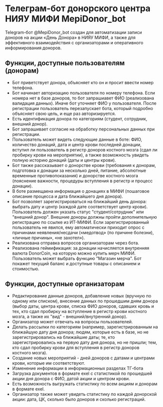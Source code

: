 # Телеграм-бот донорского центра НИЯУ МИФИ MepiDonor_bot

Telegram-бот @MepiDonor_bot создан для автоматизации записи доноров на акции «День Донора» в НИЯУ МИФИ, а также для эффективного взаимодействия с организаторами и оперативного информирования доноров.

## Функции, доступные пользователям (донорам)

- Бот приветствует донора, объясняет кто он и просит ввести номер телефона.
- Бот начинает авторизацию пользователя по номеру телефона. Если номера нет в базе доноров, то бот запрашиавет ФИО (реализована валидация данных). Иначе бот уточняет ФИО у пользователя. После регистрации пользователь перезапускает бота, который подробно объясняет свою цель, и еще раз авторизируется.
- Есть идентификация донора по категориям (студент, сотрудник, внешний донор).
- Бот запрашивает согласие на обработку персональных данных при регистрации.
- Пользователь может видеть следующие данные в боте: ФИО, количество донаций, дата и центр крови последней донации, вступил ли пользователь в регистр доноров костного мозга (сдал ли пробирку крови на мероприятии), а также возможность увидеть полную историю донаций (даты и центры крови).
- Бот также рассказывает о донорстве крови (требования к донорам, подготовка к донации за несколько дней, питание, абсолютные временные противопоказания) и донорстве костного мозга (пояснение важности, процедуры вступления в регистр и процесс донации).
- В боте размещаена информация о донациях в МИФИ (пошаговое описание процесса и дата ближайшего дня донора).
- Бот позволяет зарегистрироваться на ближайший день донора: выбрать дату и центр (каждой дате соответствует центр крови). Пользователь должен указать статус "студент/сотрудник" или "внешний донор". Внешние доноры должны пройти дополнительную регистрацию по ссылке из ИТ-МИФИ. Если зарегистрированный пользователь не явился, ему автоматически приходит опрос с причинами неявления/несдачи («медотвод» (по причине болезни), «личные причины», «не захотел»).
- Реализована отправка вопросов организаторам через бота.
- Реализована геймификация: за донации начисляется внутренняя валюта DonorCoin, на которую можно купить мерч МИФИ. Пользователь может выбрать функцию "Магазин мерча". Бот покажет текущий баланс и доступные товары с описанием и стоимостью.

## Функции, доступные организаторам

- Редактирование данные доноров, добавление новых (вручную по одному или списком), внесение данных по прошедшим дням донора (выбор даты, центра крови, списка ФИО доноров, сдавших кровь и тех, кто сдал пробирку на вступление в регистр крови костного мозга, а также их "вид" - внешний/внутренний донор).
- Организатор может отвечать на вопросы пользователей.
- Делать рассылки по категориям (например, зарегистрированным на ближайшую дату дня донора; людям, которые есть в базе, но не зарегистрировались на ближайшие даты; те, кто зарегистрировались на первую дату дня донора, но не пришли; тем, кто сдал пробирку крови для вступления в регистр доноров костного мозга).
- Создание новых мероприятий - дней доноров с датами и центрами крови, которые им соответствуют.
- Изменение информации в информационных разделах ТГ-бота
- Загрузка документов в формате exel с статистикой по прошедшей акции дня донора с ФИО, датой акции и центром крови.
- Есть возможность выгружать статистику по всем акциям и донорам в формате exel.
- Организатор также может увидеть статистику по каждой донорской акции: дата, ЦК, сколько было доноров и сколько регистраций.

